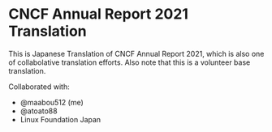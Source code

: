 # CNCF Annual Report 2021 Translation 

This is Japanese Translation of CNCF Annual Report 2021, which is also one of collabolative translation efforts.
Also note that this is a volunteer base translation. 

Collaborated with:
- @maabou512 (me) 
- @atoato88
- Linux Foundation Japan
